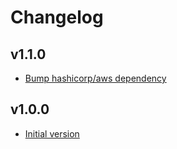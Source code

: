 # Changelog

## v1.1.0

- [Bump hashicorp/aws dependency](https://github.com/babbel/terraform-aws-acm/pull/3)

## v1.0.0

- [Initial version](https://github.com/babbel/terraform-aws-acm/pull/1)
